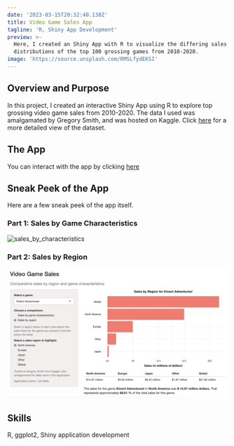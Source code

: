 ```yaml
---
date: '2023-03-15T20:32:40.138Z'
title: Video Game Sales App
tagline: 'R, Shiny App Development'
preview: >-
  Here, I created an Shiny App with R to visualize the differing sales
  distributions of the top 100 grossing games from 2010-2020.
image: 'https://source.unsplash.com/RMSLfydEKSI'
---
```

## Overview and Purpose

In this project, I created an interactive Shiny App using R to explore top grossing video game sales from 2010-2020. The data I used was amalgamated by Gregory Smith, and was hosted on Kaggle. Click [here](https://www.kaggle.com/datasets/gregorut/videogamesales) for a more detailed view of the dataset. 

## The App

You can interact with the app by clicking [here](https://lila-wells.shinyapps.io/Video_Game_Sales/?_ga=2.137736181.472847955.1677886303-1524006374.1677565427)

## Sneak Peek of the App 

Here are a few sneak peek of the app itself. 

### Part 1: Sales by Game Characteristics

![sales_by_characteristics](public/imgs/pt1.png)

### Part 2: Sales by Region

![sales_by_region](https://github.com/notlilawells/Video-Game-Sales-Shiny-App/blob/main/imgs/pt2.png)

## Skills
R, ggplot2, Shiny application development
